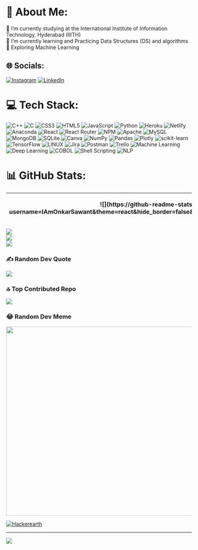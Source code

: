 # 💫 About Me:
🔭 I’m currently studying at the International Institute of Information Technology, Hyderabad (IIITH)<br>🌱 I’m currently learning and Practicing Data Structures (DS) and algorithms<br>🔭 Exploring Machine Learning <be>


## 🌐 Socials:
[![Instagram](https://img.shields.io/badge/Instagram-%23E4405F.svg?logo=Instagram&logoColor=white)](https://instagram.com/onkarsawant13) [![LinkedIn](https://img.shields.io/badge/LinkedIn-%230077B5.svg?logo=linkedin&logoColor=white)](https://linkedin.com/in/onkar-sawant-743b51186) 

# 💻 Tech Stack:
![C++](https://img.shields.io/badge/c++-%2300599C.svg?style=for-the-badge&logo=c%2B%2B&logoColor=white) ![C](https://img.shields.io/badge/c-%2300599C.svg?style=for-the-badge&logo=c&logoColor=white) ![CSS3](https://img.shields.io/badge/css3-%231572B6.svg?style=for-the-badge&logo=css3&logoColor=white) ![HTML5](https://img.shields.io/badge/html5-%23E34F26.svg?style=for-the-badge&logo=html5&logoColor=white) ![JavaScript](https://img.shields.io/badge/javascript-%23323330.svg?style=for-the-badge&logo=javascript&logoColor=%23F7DF1E) ![Python](https://img.shields.io/badge/python-3670A0?style=for-the-badge&logo=python&logoColor=ffdd54) ![Heroku](https://img.shields.io/badge/heroku-%23430098.svg?style=for-the-badge&logo=heroku&logoColor=white) ![Netlify](https://img.shields.io/badge/netlify-%23000000.svg?style=for-the-badge&logo=netlify&logoColor=#00C7B7) ![Anaconda](https://img.shields.io/badge/Anaconda-%2344A833.svg?style=for-the-badge&logo=anaconda&logoColor=white) ![React](https://img.shields.io/badge/react-%2320232a.svg?style=for-the-badge&logo=react&logoColor=%2361DAFB) ![React Router](https://img.shields.io/badge/React_Router-CA4245?style=for-the-badge&logo=react-router&logoColor=white) ![NPM](https://img.shields.io/badge/NPM-%23000000.svg?style=for-the-badge&logo=npm&logoColor=white) ![Apache](https://img.shields.io/badge/apache-%23D42029.svg?style=for-the-badge&logo=apache&logoColor=white) ![MySQL](https://img.shields.io/badge/mysql-%2300f.svg?style=for-the-badge&logo=mysql&logoColor=white) ![MongoDB](https://img.shields.io/badge/MongoDB-%234ea94b.svg?style=for-the-badge&logo=mongodb&logoColor=white) ![SQLite](https://img.shields.io/badge/sqlite-%2307405e.svg?style=for-the-badge&logo=sqlite&logoColor=white) ![Canva](https://img.shields.io/badge/Canva-%2300C4CC.svg?style=for-the-badge&logo=Canva&logoColor=white)  ![NumPy](https://img.shields.io/badge/numpy-%23013243.svg?style=for-the-badge&logo=numpy&logoColor=white) ![Pandas](https://img.shields.io/badge/pandas-%23150458.svg?style=for-the-badge&logo=pandas&logoColor=white) ![Plotly](https://img.shields.io/badge/Plotly-%233F4F75.svg?style=for-the-badge&logo=plotly&logoColor=white) ![scikit-learn](https://img.shields.io/badge/scikit--learn-%23F7931E.svg?style=for-the-badge&logo=scikit-learn&logoColor=white) ![TensorFlow](https://img.shields.io/badge/TensorFlow-%23FF6F00.svg?style=for-the-badge&logo=TensorFlow&logoColor=white) ![LINUX](https://img.shields.io/badge/Linux-FCC624?style=for-the-badge&logo=linux&logoColor=black) ![Jira](https://img.shields.io/badge/jira-%230A0FFF.svg?style=for-the-badge&logo=jira&logoColor=white) ![Postman](https://img.shields.io/badge/Postman-FF6C37?style=for-the-badge&logo=postman&logoColor=white) ![Trello](https://img.shields.io/badge/Trello-%23026AA7.svg?style=for-the-badge&logo=Trello&logoColor=white) ![Machine Learning](https://img.shields.io/badge/Machine_Learning-%23FF6F00.svg?style=for-the-badge&logo=TensorFlow&logoColor=white) ![Deep Learning](https://img.shields.io/badge/Deep_Learning-%23FF6F00.svg?style=for-the-badge&logo=TensorFlow&logoColor=white) ![COBOL](https://img.shields.io/badge/COBOL-%2300599C.svg?style=for-the-badge&logo=IBM&logoColor=white) ![Shell Scripting](https://img.shields.io/badge/Shell_Scripting-%234EAA25.svg?style=for-the-badge&logo=gnu-bash&logoColor=white) ![NLP](https://img.shields.io/badge/NLP-%23E34F26.svg?style=for-the-badge&logo=python&logoColor=white)


# 📊 GitHub Stats:

<table>
      <thead>
            <tr>
                  <th>
                        <p align="center"> ![](https://github-readme-stats.vercel.app/api?username=IAmOnkarSawant&theme=react&hide_border=false&include_all_commits=true&count_private=true) </p>
                  </th>
                  <th>
                        <p align="center">![](https://github-readme-stats.vercel.app/api/top-langs/?username=IAmOnkarSawant&theme=react&hide_border=false&include_all_commits=true&count_private=true&layout=compact) </p>
                  </th>
            </tr>
      </thead>
</table>

![](https://github-readme-stats.vercel.app/api?username=IAmOnkarSawant&theme=react&hide_border=false&include_all_commits=true&count_private=true)<br/>
![](https://github-readme-streak-stats.herokuapp.com/?user=IAmOnkarSawant&theme=react&hide_border=false)<br/>
![](https://github-readme-stats.vercel.app/api/top-langs/?username=IAmOnkarSawant&theme=react&hide_border=false&include_all_commits=true&count_private=true&layout=compact)

### ✍️ Random Dev Quote
![](https://quotes-github-readme.vercel.app/api?type=horizontal&theme=radical)

### 🔝 Top Contributed Repo
![](https://github-contributor-stats.vercel.app/api?username=IAmOnkarSawant&limit=5&theme=dark&combine_all_yearly_contributions=true)

### 😂 Random Dev Meme
<img src="https://rm.up.railway.app/" width="512px"/>

<a href="https://github.com/MAZHARMIK/Interview_DS_Algo/blob/master/github-user-contribution.svg" rel="nofollow"><img src="https://github.com/MAZHARMIK/Interview_DS_Algo/blob/master/github-user-contribution.svg" alt="Hackerearth" data-canonical-src="https://github.com/MAZHARMIK/Interview_DS_Algo/blob/master/github-user-contribution.svg" style="max-width:100%;"></a>

---
[![](https://visitcount.itsvg.in/api?id=IAmOnkarSawant&icon=0&color=0)](https://visitcount.itsvg.in)

<!-- Proudly created with GPRM ( https://gprm.itsvg.in ) -->
